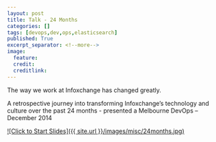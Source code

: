 ```yaml
---
layout: post
title: Talk - 24 Months
categories: []
tags: [devops,dev,ops,elasticsearch]
published: True
excerpt_separator: <!--more-->
image:
  feature:
  credit:
  creditlink:
---
```


The way we work at Infoxchange has changed greatly.

A retrospective journey into transforming Infoxchange’s technology and culture over the past 24 months - presented a Melbourne DevOps – December 2014

[![Click to Start Slides]({{ site.url }}/images/misc/24months.jpg)](https://ixa.io/wp-content/uploads/2014/11/24%20Months.pdf)
